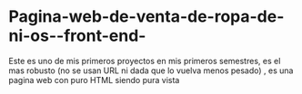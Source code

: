 # Pagina-web-de-venta-de-ropa-de-ni-os--front-end-
Este es uno de mis primeros proyectos en mis primeros semestres, es el mas robusto (no se usan URL ni dada que lo vuelva menos pesado) , es una pagina web con puro HTML  siendo pura vista
